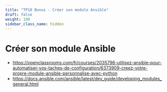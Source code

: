 ```yaml
---
title: "TP10 Bonus - Créer son module Ansible" 
draft: false
weight: 100
sidebar_class_name: hidden
---
```

# Créer son module Ansible
- <https://openclassrooms.com/fr/courses/2035796-utilisez-ansible-pour-automatiser-vos-taches-de-configuration/6373909-creez-votre-propre-module-ansible-personnalise-avec-python>
- <https://docs.ansible.com/ansible/latest/dev_guide/developing_modules_general.html>